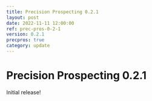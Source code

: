 ```yaml
---
title: Precision Prospecting 0.2.1
layout: post
date: 2022-11-11 12:00:00
ref: prec-pros-0-2-1
version: 0.2.1
precpros: true
category: update
---
```


# Precision Prospecting 0.2.1

Initial release!
